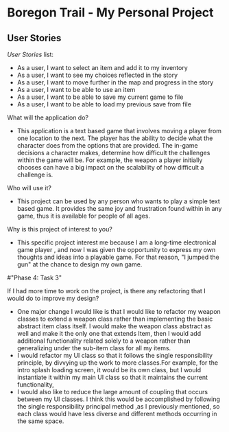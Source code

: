 # Boregon Trail - My Personal Project

## User Stories

*User Stories* list:
- As a user, I want to select an item and add it to my inventory
- As a user, I want to see my choices reflected in the story
- As a user, I want to move further in the map and progress in the story
- As a user, I want to be able to use an item
- As a user, I want to be able to save my current game to file 
- As a user, I want to be able to load my previous save from file



What will the application do?  
- This application is a text based game that involves moving a player from one location
to the next. The player has the ability to decide what the character does from the 
options that are provided. The in-game decisions a character makes, determine 
how difficult the challenges within the game will be. For example, the weapon a player
initially chooses can have a big impact on the scalability of how difficult a challenge is.


Who will use it?
- This project can be used by any person who wants to play a simple text based game.
It provides the same joy and frustration found within in any game, thus it is available
for people of all ages.

Why is this project of interest to you?
- This specific project interest me because I am a long-time electronical game player
, and now I was given the opportunity to express my own thoughts and ideas into a playable game.
For that reason, "I jumped the gun" at the chance to design my own game.


#"Phase 4: Task 3"


If I had more time to work on the project,
is there any refactoring that I would do to improve my design?

- One major change I would like is that I would like to refactor my weapon classes to extend
a weapon class rather than implementing the basic abstract item class itself. I would
make the weapon class abstract as well and make it the only one that extends Item,
then I would add additional functionality related solely to a weapon rather than
generalizing under the sub-item class for all my items. 
- I would refactor my UI class so that it follows the single responsibility principle, 
by divvying up the work to more classes.For example, for the intro splash loading screen, it
would be its own class, but I would instantiate it within my main UI class so that it maintains
the current functionality,
- I would also like to reduce the large amount of coupling that occurs between my 
UI classes. I think this would be accomplished by following the single responsibility principal method
,as I previously mentioned, so each class would have less diverse and different methods occurring
in the same space.